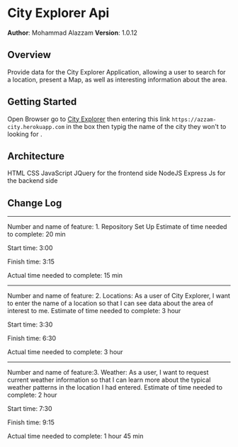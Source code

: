 # City Explorer Api

**Author**: Mohammad Alazzam
**Version**: 1.0.12

## Overview

Provide data for the City Explorer Application, allowing a user to search for a location, present a Map, as well as interesting information about the area.

## Getting Started
<!-- What are the steps that a user must take in order to build this app on their own machine and get it running? -->
Open Browser go to [City Explorer](https://codefellows.github.io/code-301-guide/curriculum/city-explorer-app/front-end/)
then entering this link `https://azzam-city.herokuapp.com` in the box 
then typig the name of the city they won't to looking for .  


## Architecture
<!-- Provide a detailed description of the application design. What technologies (languages, libraries, etc) you're using, and any other relevant design information. -->
HTML CSS JavaScript JQuery for the frontend side NodeJS Express Js for the backend side 

## Change Log
<!-- Use this area to document the iterative changes made to your application as each feature is successfully implemented. Use time stamps. Here's an examples:

03-28-2021 9:30pm - Application now has a fully-functional express server, with a GET route for the location and weather  resource.

## Credits and Collaborations
<!-- Give credit (and a link) to other people or resources that helped you build this application. -->

-----------------------------------------------------------

Number and name of feature: 1. Repository Set Up
Estimate of time needed to complete: 20 min 

Start time: 3:00

Finish time: 3:15

Actual time needed to complete: 15 min

----------------------------

Number and name of feature: 2. Locations: As a user of City Explorer, I want to enter the name of a location so that I can see data about the area of interest to me.
Estimate of time needed to complete: 3 hour

Start time: 3:30

Finish time: 6:30

Actual time needed to complete: 3 hour

------------------------

Number and name of feature:3. Weather: As a user, I want to request current weather information so that I can learn more about the typical weather patterns in the location I had entered.
Estimate of time needed to complete: 2 hour

Start time: 7:30

Finish time: 9:15

Actual time needed to complete: 1 hour 45 min
